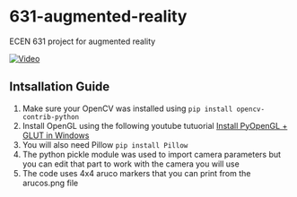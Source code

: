 # 631-augmented-reality
ECEN 631 project for augmented reality

[![Video](https://img.youtube.com/vi/_UjeFaYZJDw/maxresdefault.jpg)](https://www.youtube.com/watch?v=_UjeFaYZJDw)

## Intsallation Guide
1. Make sure your OpenCV was installed using `pip install opencv-contrib-python`
2. Install OpenGL using the following youtube tutuorial [Install PyOpenGL + GLUT in Windows](https://www.youtube.com/watch?v=a4NVQC_2S2U&t=314s&ab_channel=NaseemShah)
3. You will also need Pillow `pip install Pillow`
4. The python pickle module was used to import camera parameters but you can 
edit that part to work with the camera you will use
5. The code uses 4x4 aruco markers that you can print from the arucos.png file

